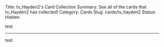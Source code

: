 Title: tv_Hayden2's Card Collection
Summary: See all of the cards that tv_Hayden2 has collected!
Category: Cards
Slug: cards/tv_hayden2
Status: Hidden

test

---
test